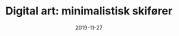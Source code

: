 ---
title: "Digital art: minimalistisk skifører"
date: 2019-11-27
categories:
    - digital art
tags: 
    - minimalistisk
    - landskap
span: 4
---
